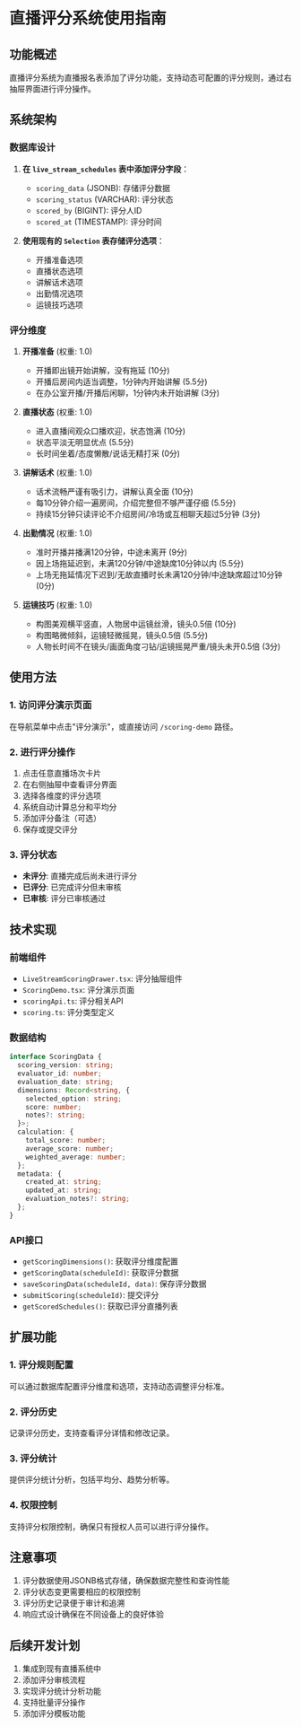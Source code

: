 # 直播评分系统使用指南

## 功能概述

直播评分系统为直播报名表添加了评分功能，支持动态可配置的评分规则，通过右抽屉界面进行评分操作。

## 系统架构

### 数据库设计

1. **在 `live_stream_schedules` 表中添加评分字段**：
   - `scoring_data` (JSONB): 存储评分数据
   - `scoring_status` (VARCHAR): 评分状态
   - `scored_by` (BIGINT): 评分人ID
   - `scored_at` (TIMESTAMP): 评分时间

2. **使用现有的 `Selection` 表存储评分选项**：
   - 开播准备选项
   - 直播状态选项
   - 讲解话术选项
   - 出勤情况选项
   - 运镜技巧选项

### 评分维度

1. **开播准备** (权重: 1.0)
   - 开播即出镜开始讲解，没有拖延 (10分)
   - 开播后房间内适当调整，1分钟内开始讲解 (5.5分)
   - 在办公室开播/开播后闲聊，1分钟内未开始讲解 (3分)

2. **直播状态** (权重: 1.0)
   - 进入直播间观众口播欢迎，状态饱满 (10分)
   - 状态平淡无明显优点 (5.5分)
   - 长时间坐着/态度懒散/说话无精打采 (0分)

3. **讲解话术** (权重: 1.0)
   - 话术流畅严谨有吸引力，讲解认真全面 (10分)
   - 每10分钟介绍一遍房间，介绍完整但不够严谨仔细 (5.5分)
   - 持续15分钟只读评论不介绍房间/冷场或互相聊天超过5分钟 (3分)

4. **出勤情况** (权重: 1.0)
   - 准时开播并播满120分钟，中途未离开 (9分)
   - 因上场拖延迟到，未满120分钟/中途缺席10分钟以内 (5.5分)
   - 上场无拖延情况下迟到/无故直播时长未满120分钟/中途缺席超过10分钟 (0分)

5. **运镜技巧** (权重: 1.0)
   - 构图美观横平竖直，人物居中运镜丝滑，镜头0.5倍 (10分)
   - 构图略微倾斜，运镜轻微摇晃，镜头0.5倍 (5.5分)
   - 人物长时间不在镜头/画面角度刁钻/运镜摇晃严重/镜头未开0.5倍 (3分)

## 使用方法

### 1. 访问评分演示页面

在导航菜单中点击"评分演示"，或直接访问 `/scoring-demo` 路径。

### 2. 进行评分操作

1. 点击任意直播场次卡片
2. 在右侧抽屉中查看评分界面
3. 选择各维度的评分选项
4. 系统自动计算总分和平均分
5. 添加评分备注（可选）
6. 保存或提交评分

### 3. 评分状态

- **未评分**: 直播完成后尚未进行评分
- **已评分**: 已完成评分但未审核
- **已审核**: 评分已审核通过

## 技术实现

### 前端组件

- `LiveStreamScoringDrawer.tsx`: 评分抽屉组件
- `ScoringDemo.tsx`: 评分演示页面
- `scoringApi.ts`: 评分相关API
- `scoring.ts`: 评分类型定义

### 数据结构

```typescript
interface ScoringData {
  scoring_version: string;
  evaluator_id: number;
  evaluation_date: string;
  dimensions: Record<string, {
    selected_option: string;
    score: number;
    notes?: string;
  }>;
  calculation: {
    total_score: number;
    average_score: number;
    weighted_average: number;
  };
  metadata: {
    created_at: string;
    updated_at: string;
    evaluation_notes?: string;
  };
}
```

### API接口

- `getScoringDimensions()`: 获取评分维度配置
- `getScoringData(scheduleId)`: 获取评分数据
- `saveScoringData(scheduleId, data)`: 保存评分数据
- `submitScoring(scheduleId)`: 提交评分
- `getScoredSchedules()`: 获取已评分直播列表

## 扩展功能

### 1. 评分规则配置

可以通过数据库配置评分维度和选项，支持动态调整评分标准。

### 2. 评分历史

记录评分历史，支持查看评分详情和修改记录。

### 3. 评分统计

提供评分统计分析，包括平均分、趋势分析等。

### 4. 权限控制

支持评分权限控制，确保只有授权人员可以进行评分操作。

## 注意事项

1. 评分数据使用JSONB格式存储，确保数据完整性和查询性能
2. 评分状态变更需要相应的权限控制
3. 评分历史记录便于审计和追溯
4. 响应式设计确保在不同设备上的良好体验

## 后续开发计划

1. 集成到现有直播系统中
2. 添加评分审核流程
3. 实现评分统计分析功能
4. 支持批量评分操作
5. 添加评分模板功能 